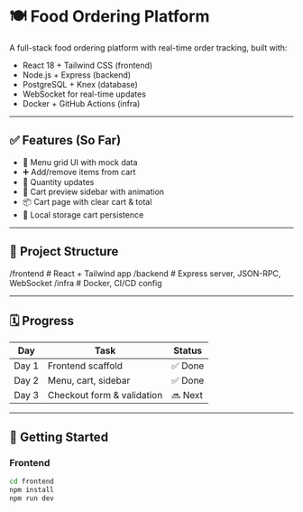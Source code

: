  
# 🍽️ Food Ordering Platform

A full-stack food ordering platform with real-time order tracking, built with:

- React 18 + Tailwind CSS (frontend)
- Node.js + Express (backend)
- PostgreSQL + Knex (database)
- WebSocket for real-time updates
- Docker + GitHub Actions (infra)

---

## ✅ Features (So Far)

- 📄 Menu grid UI with mock data
- ➕ Add/remove items from cart
- 🔢 Quantity updates
- 🛒 Cart preview sidebar with animation
- 📦 Cart page with clear cart & total
- 🔁 Local storage cart persistence

---

## 📁 Project Structure

/frontend # React + Tailwind app
/backend # Express server, JSON-RPC, WebSocket
/infra # Docker, CI/CD config


---

## 🗓️ Progress

| Day  | Task                      | Status  |
|------|---------------------------|---------|
| Day 1 | Frontend scaffold         | ✅ Done |
| Day 2 | Menu, cart, sidebar       | ✅ Done |
| Day 3 | Checkout form & validation| 🔜 Next |

---

## 🚀 Getting Started

### Frontend

```bash
cd frontend
npm install
npm run dev
